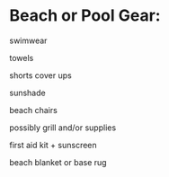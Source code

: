 Beach or Pool Gear:
===================

swimwear

towels

shorts cover ups

sunshade 

beach chairs

possibly grill and/or supplies

first aid kit + sunscreen

beach blanket or base rug
